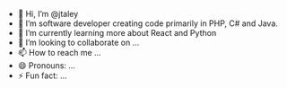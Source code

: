 - 👋 Hi, I’m @jtaley
- 👀 I’m software developer creating code primarily in PHP, C# and Java.
- 🌱 I’m currently learning more about React and Python
- 💞️ I’m looking to collaborate on ...
- 📫 How to reach me ...
- 😄 Pronouns: ...
- ⚡ Fun fact: ...

<!---
jtaley/jtaley is a ✨ special ✨ repository because its `README.md` (this file) appears on your GitHub profile.
You can click the Preview link to take a look at your changes.
--->
